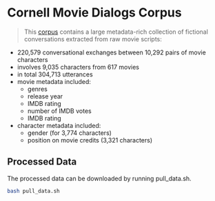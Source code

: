 # Cornell Movie Dialogs Corpus


> This [corpus](http://www.cs.cornell.edu/~cristian/Cornell_Movie-Dialogs_Corpus.html) contains a large metadata-rich collection of fictional conversations extracted from raw movie scripts:

- 220,579 conversational exchanges between 10,292 pairs of movie characters
- involves 9,035 characters from 617 movies
- in total 304,713 utterances
- movie metadata included:
    - genres
    - release year
    - IMDB rating
    - number of IMDB votes
    - IMDB rating
- character metadata included:
    - gender (for 3,774 characters)
    - position on movie credits (3,321 characters)


## Processed Data

The processed data can be downloaded by running pull\_data.sh.

```bash
bash pull_data.sh
```
